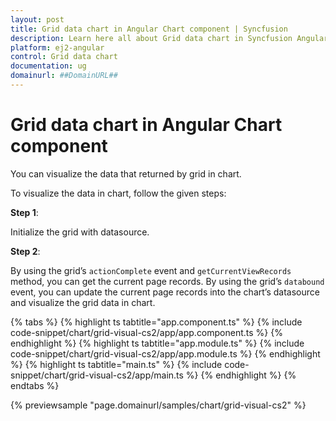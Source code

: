 ```yaml
---
layout: post
title: Grid data chart in Angular Chart component | Syncfusion
description: Learn here all about Grid data chart in Syncfusion Angular Chart component of Syncfusion Essential JS 2 and more.
platform: ej2-angular
control: Grid data chart 
documentation: ug
domainurl: ##DomainURL##
---
```


# Grid data chart in Angular Chart component

You can visualize the data that returned by grid in chart.

To visualize the data in chart, follow the given steps:

**Step 1**:

Initialize the grid with datasource.

**Step 2**:

By using the grid’s `actionComplete` event and `getCurrentViewRecords` method, you can get the current page records.
By using the grid’s `databound` event, you can update the current page records into the chart’s datasource and visualize the grid data in chart.

{% tabs %}
{% highlight ts tabtitle="app.component.ts" %}
{% include code-snippet/chart/grid-visual-cs2/app/app.component.ts %}
{% endhighlight %}
{% highlight ts tabtitle="app.module.ts" %}
{% include code-snippet/chart/grid-visual-cs2/app/app.module.ts %}
{% endhighlight %}
{% highlight ts tabtitle="main.ts" %}
{% include code-snippet/chart/grid-visual-cs2/app/main.ts %}
{% endhighlight %}
{% endtabs %}
  
{% previewsample "page.domainurl/samples/chart/grid-visual-cs2" %}